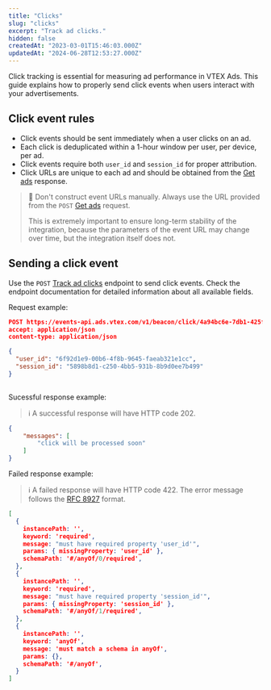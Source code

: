 ```yaml
---
title: "Clicks"
slug: "clicks"
excerpt: "Track ad clicks."
hidden: false
createdAt: "2023-03-01T15:46:03.000Z"
updatedAt: "2024-06-28T12:53:27.000Z"
---
```


Click tracking is essential for measuring ad performance in VTEX Ads. This guide explains how to properly send click events when users interact with your advertisements.

## Click event rules

- Click events should be sent immediately when a user clicks on an ad.
- Each click is deduplicated within a 1-hour window per user, per device, per ad.
- Click events require both `user_id` and `session_id` for proper attribution.
- Click URLs are unique to each ad and should be obtained from the [Get ads](https://developers.vtex.com/docs/api-reference/vtex-ads-api#post-/v1/rma/-publisher_id-) response.

> 🚧 Don't construct event URLs manually. Always use the URL provided from the `POST` [Get ads](https://developers.vtex.com/docs/api-reference/vtex-ads-api#post-/v1/rma/-publisher_id-) request.
> 
> This is extremely important to ensure long-term stability of the integration, because the parameters of the event URL may change over time, but the integration itself does not.

## Sending a click event

Use the `POST` [Track ad clicks](https://developers.vtex.com/docs/api-reference/vtex-ads-api#post-/v1/beacon/click/-ad_id-) endpoint to send click events. Check the endpoint documentation for detailed information about all available fields.

Request example:

```json
POST https://events-api.ads.vtex.com/v1/beacon/click/4a94bc6e-7db1-425f-8430-cb4d17488b3b?pos=1 HTTP/1.1
accept: application/json
content-type: application/json

{
  "user_id": "6f92d1e9-00b6-4f8b-9645-faeab321e1cc",
  "session_id": "5898b8d1-c250-4bb5-931b-8b9d0ee7b499"
}
 
```

Sucessful response example:

>ℹ️ A successful response will have HTTP code 202.

```json
{
	"messages": [
		"click will be processed soon"
	]
}
```

Failed response example:

>ℹ️ A failed response will have HTTP code 422. The error message follows the [RFC 8927](https://datatracker.ietf.org/doc/rfc8927/) format.

```json
[
  {
    instancePath: '',
    keyword: 'required',
    message: "must have required property 'user_id'",
    params: { missingProperty: 'user_id' },
    schemaPath: '#/anyOf/0/required',
  },
  {
    instancePath: '',
    keyword: 'required',
    message: "must have required property 'session_id'",
    params: { missingProperty: 'session_id' },
    schemaPath: '#/anyOf/1/required',
  },
  {
    instancePath: '',
    keyword: 'anyOf',
    message: 'must match a schema in anyOf',
    params: {},
    schemaPath: '#/anyOf',
  }
]
```
